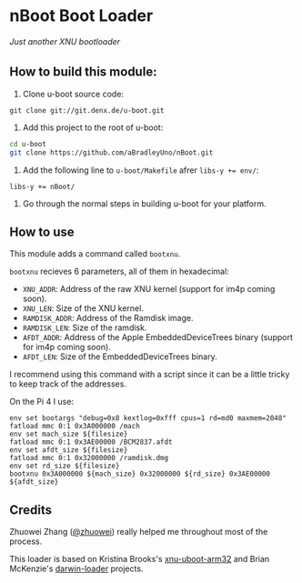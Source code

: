 # nBoot Boot Loader
###### Just another XNU bootloader

## How to build this module:

 1. Clone u-boot source code:

   ```git clone git://git.denx.de/u-boot.git```

 1. Add this project to the root of u-boot:

   ```bash
   cd u-boot
   git clone https://github.com/aBradleyUno/nBoot.git
   ```

 1. Add the following line to ```u-boot/Makefile``` afrer ```libs-y += env/```:

   ```libs-y += nBoot/```

 1. Go through the normal steps in building u-boot for your platform.

## How to use

This module adds a command called `bootxnu`.

`bootxnu` recieves 6 parameters, all of them in hexadecimal:
- `XNU_ADDR`: Address of the raw XNU kernel (support for im4p coming soon).
- `XNU_LEN`: Size of the XNU kernel.
- `RAMDISK_ADDR`: Address of the Ramdisk image.
- `RAMDISK_LEN`: Size of the ramdisk.
- `AFDT_ADDR`: Address of the Apple EmbeddedDeviceTrees binary (support for im4p coming soon).
- `AFDT_LEN`: Size of the EmbeddedDeviceTrees binary.

I recommend using this command with a script since it can be a little tricky to keep track of the addresses.

On the Pi 4 I use:
```
env set bootargs "debug=0x8 kextlog=0xfff cpus=1 rd=md0 maxmem=2048"
fatload mmc 0:1 0x3A000000 /mach
env set mach_size ${filesize}
fatload mmc 0:1 0x3AE00000 /BCM2837.afdt
env set afdt_size ${filesize}
fatload mmc 0:1 0x32000000 /ramdisk.dmg
env set rd_size ${filesize}
bootxnu 0x3A000000 ${mach_size} 0x32000000 ${rd_size} 0x3AE00000 ${afdt_size}
```

## Credits

Zhuowei Zhang ([@zhuowei](https://github.com/zhuowei)) really helped me throughout most of the process.   

This loader is based on Kristina Brooks's [xnu-uboot-arm32](https://github.com/christinaa/xnu-uboot-arm32) and Brian McKenzie's [darwin-loader](https://github.com/b-man/darwin-loader) projects.
